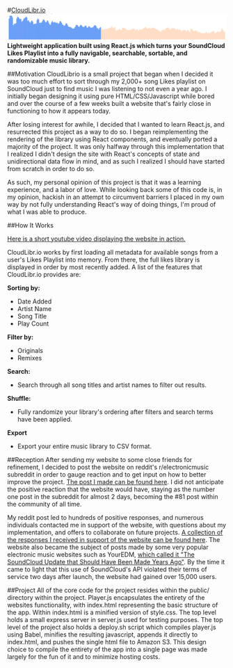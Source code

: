 #[CloudLibr.io](http://cloudlibr.io)
![alt tag](/readme_image.png)
**Lightweight application built using React.js which turns your SoundCloud Likes Playlist into a fully navigable, searchable, sortable, and randomizable music library.**

##Motivation
CloudLibrio is a small project that began when I decided it was too much effort to sort through my 2,000+ song Likes playlist on SoundCloud just to find music I was listening to not even a year ago. I initially began designing it using pure HTML/CSS/Javascript while bored and over the course of a few weeks built a website that's fairly close in functioning to how it appears today. 

After losing interest for awhile, I decided that I wanted to learn React.js, and resurrected this project as a way to do so. I began reimplementing the rendering of the library using React components, and eventually ported a majority of the project. It was only halfway through this implementation that I realized I didn't design the site with React's concepts of state and unidirectional data flow in mind, and as such I realized I should have started from scratch in order to do so.

As such, my personal opinion of this project is that it was a learning experience, and a labor of love. While looking back some of this code is, in my opinion, hackish in an attempt to circumvent barriers I placed in my own way by not fully understanding React's way of doing things, I'm proud of what I was able to produce.

##How It Works

[Here is a short youtube video displaying the website in action.](https://www.youtube.com/watch?v=xakspFctrKQ)

CloudLibr.io works by first loading all metadata for available songs from a user's Likes Playlist into memory. From there, the full likes library is displayed in order by most recently added. A list of the features that CloudLibr.io provides are:

**Sorting by:**
- Date Added
- Artist Name
- Song Title
- Play Count

**Filter by:**
- Originals
- Remixes

**Search:**
- Search through all song titles and artist names to filter out results.

**Shuffle:**
- Fully randomize your library's ordering after filters and search terms have been applied.

 **Export**
- Export your entire music library to CSV format.

##Reception
After sending my website to some close friends for refinement, I decided to post the website on reddit's r/electronicmusic subreddit in order to gauge reaction and to get input on how to better improve the project. [The post I made can be found here](https://www.reddit.com/r/electronicmusic/comments/4hsjss/hey_guys_i_built_a_website_that_takes_all_your/). I did not anticipate the positive reaction that the website would have, staying as the number one post in the subreddit for almost 2 days, becoming the #81 post within the community of all time. 

My reddit post led to hundreds of positive responses, and numerous individuals contacted me in support of the website, with questions about my implementation, and offers to collaborate on future projects. [A collection of the responses I received in support of the website can be found here](http://imgur.com/a/6T0DM). The website also became the subject of posts made by some very popular electronic music websites such as YourEDM, [which called it "The SoundCloud Update that Should Have Been Made Years Ago"](http://www.youredm.com/2016/05/04/redditor-turns-soundcloud-virtual-itunes-library/). By the time it came to light that this use of SoundCloud's API violated their terms of service two days after launch, the website had gained over 15,000 users.

##Project
All of the core code for the project resides within the public/ directory within the project. Player.js encapsulates the entirety of the websites functionality, with index.html representing the basic structure of the app. Within index.html is a minified version of style.css. The top level holds a small express server in server.js used for testing purposes. The top level of the project also holds a deploy.sh script which compiles player.js using Babel, minifies the resulting javascript, appends it directly to index.html, and pushes the single html file to Amazon S3. This design choice to compile the entirety of the app into a single page was made largely for the fun of it and to minimize hosting costs.
